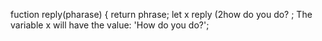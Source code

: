 fuction reply(pharase) {
return phrase;
let x reply (2how do you do?
; The variable x will have the value: 'How do you do?';
